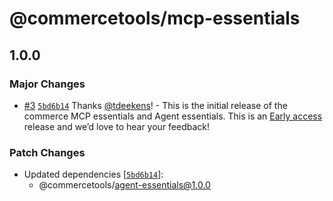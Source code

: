 # @commercetools/mcp-essentials

## 1.0.0

### Major Changes

- [#3](https://github.com/commercetools/mcp-essentials/pull/3) [`5bd6b14`](https://github.com/commercetools/mcp-essentials/commit/5bd6b14c61ca0bd333f9a152575aae79885adee9) Thanks [@tdeekens](https://github.com/tdeekens)! - This is the initial release of the commerce MCP essentials and Agent essentials. This is an [Early access](https://docs.commercetools.com/offering/api-compatibility#early-access) release and we’d love to hear your feedback!

### Patch Changes

- Updated dependencies [[`5bd6b14`](https://github.com/commercetools/mcp-essentials/commit/5bd6b14c61ca0bd333f9a152575aae79885adee9)]:
  - @commercetools/agent-essentials@1.0.0
